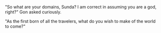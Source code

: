 "So what are your domains, Sunda? I am correct in assuming you are a god, right?" Gon asked curiously.

"As the first born of all the travelers, what do you wish to make of the world to come?"